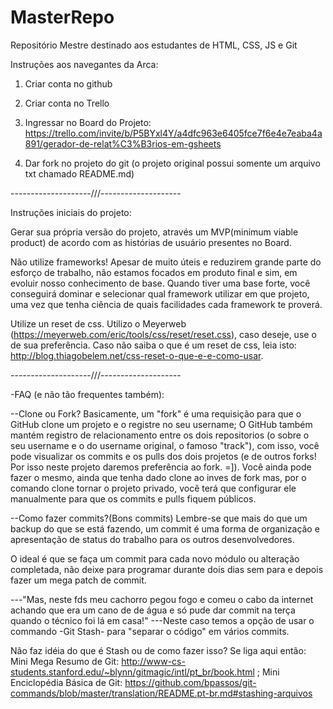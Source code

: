 # MasterRepo
Repositório Mestre destinado aos estudantes de HTML, CSS, JS e Git



Instruções aos navegantes da Arca:

1. Criar conta no github

2. Criar conta no Trello

3. Ingressar no Board do Projeto: https://trello.com/invite/b/P5BYxl4Y/a4dfc963e6405fce7f6e4e7eaba4a891/gerador-de-relat%C3%B3rios-em-gsheets

4. Dar fork no projeto do git (o projeto original possui somente um arquivo txt chamado README.md)


--------------------///--------------------



Instruções iniciais do projeto:

Gerar sua própria versão do projeto, através um MVP(minimum viable product) de acordo com as histórias de usuário presentes no Board.

Não utilize frameworks! Apesar de muito úteis e reduzirem grande parte do esforço de trabalho, não estamos focados em produto final e sim, em evoluir nosso conhecimento de base. Quando tiver uma base forte, você conseguirá dominar e selecionar qual framework utilizar em que projeto, uma vez que tenha ciência de quais facilidades cada framework te proverá.

Utilize un reset de css. Utilizo o Meyerweb (https://meyerweb.com/eric/tools/css/reset/reset.css), caso deseje, use o de sua preferência.
Caso não saiba o que é um reset de css, leia isto: http://blog.thiagobelem.net/css-reset-o-que-e-e-como-usar.


--------------------///--------------------


-FAQ (e não tão frequentes também):

--Clone ou Fork?
Basicamente, um "fork" é uma requisição para que o GitHub clone um projeto e o registre no seu username; O GitHub também mantém registro de relacionamento entre os dois repositorios (o sobre o seu username e o do username original, o famoso "track"), com isso, você pode visualizar os commits e os pulls dos dois projetos (e de outros forks! Por isso neste projeto daremos preferência ao fork. =]).
Você ainda pode fazer o mesmo, ainda que tenha dado clone ao inves de fork mas, por o comando clone tornar o projeto privado, você terá que configurar ele manualmente para que os commits e pulls fiquem públicos.

--Como fazer commits?(Bons commits)
Lembre-se que mais do que um backup do que se está fazendo, um commit é uma forma de organização e apresentação de status do trabalho para os outros desenvolvedores.

O ideal é que se faça um commit para cada novo módulo ou alteração completada, não deixe para programar durante dois dias sem para e depois fazer um mega patch de commit.

---"Mas, neste fds meu cachorro pegou fogo e comeu o cabo da internet achando que era um cano de de água e só pude dar commit na terça quando o técnico foi lá em casa!" 
---Neste caso temos a opção de usar o commando -Git Stash- para "separar o código" em vários commits. 

Não faz idéia do que é Stash ou de como fazer isso? Se liga aqui então:
    Mini Mega Resumo de Git: http://www-cs-students.stanford.edu/~blynn/gitmagic/intl/pt_br/book.html ;
    Mini Enciclopédia Básica de Git: https://github.com/bpassos/git-commands/blob/master/translation/README.pt-br.md#stashing-arquivos
    
    
    
    
    
